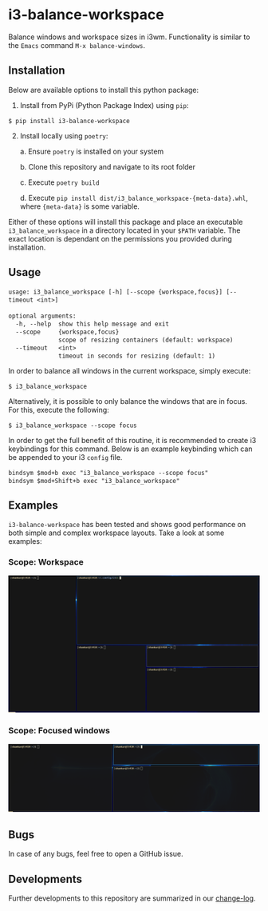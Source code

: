 # i3-balance-workspace

Balance windows and workspace sizes in i3wm. Functionality is similar to the `Emacs` command `M-x balance-windows`.

## Installation

Below are available options to install this python package:

1. Install from PyPi (Python Package Index) using `pip`:

```shell
$ pip install i3-balance-workspace
```

2. Install locally using `poetry`:

    a. Ensure `poetry` is installed on your system
    
    b. Clone this repository and navigate to its root folder
    
    c. Execute `poetry build`
    
    d. Execute `pip install dist/i3_balance_workspace-{meta-data}.whl`, where `{meta-data}` is some variable.

Either of these options will install this package and place an executable `i3_balance_workspace` in a directory located in your `$PATH` variable. The exact location is dependant on the permissions you provided during installation.

## Usage

```
usage: i3_balance_workspace [-h] [--scope {workspace,focus}] [--timeout <int>]

optional arguments:
  -h, --help  show this help message and exit
  --scope     {workspace,focus}
              scope of resizing containers (default: workspace)
  --timeout   <int>
              timeout in seconds for resizing (default: 1)
```

In order to balance all windows in the current workspace, simply execute:

```shell
$ i3_balance_workspace
```

Alternatively, it is possible to only balance the windows that are in focus. For this, execute the following:

```shell
$ i3_balance_workspace --scope focus
```

In order to get the full benefit of this routine, it is recommended to create i3 keybindings for this command. Below is an example keybinding which can be appended to your i3 `config` file.

```config
bindsym $mod+b exec "i3_balance_workspace --scope focus"
bindsym $mod+Shift+b exec "i3_balance_workspace"
```

## Examples

`i3-balance-workspace` has been tested and shows good performance on both simple and complex workspace layouts. Take a look at some examples:

### Scope: Workspace

<p align="center">
<img src="https://raw.githubusercontent.com/atreyasha/i3-balance-workspace/master/img/workspace.gif" width="800">
</p>

### Scope: Focused windows

<p align="center">
<img src="https://raw.githubusercontent.com/atreyasha/i3-balance-workspace/master/img/windows.gif" width="800">
</p>

## Bugs

In case of any bugs, feel free to open a GitHub issue.

## Developments

Further developments to this repository are summarized in our [change-log](https://github.com/atreyasha/i3-balance-workspace/blob/master/docs/todos.md).
